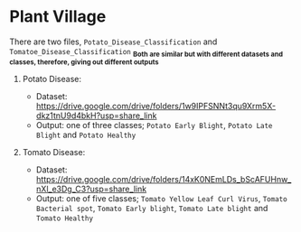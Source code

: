 # Plant Village
 There are two files, `Potato_Disease_Classification` and `Tomatoe_Disease_Classification` <sub>**Both are similar but with different datasets and classes, therefore, giving out different outputs**</sub>
 
 1. Potato Disease:
    * Dataset: https://drive.google.com/drive/folders/1w9IPFSNNt3qu9Xrm5X-dkz1tnU9d4bkH?usp=share_link
    * Output: one of three classes; `Potato Early Blight`, `Potato Late Blight` and `Potato Healthy`

 2. Tomato Disease:
    * Dataset: https://drive.google.com/drive/folders/14xK0NEmLDs_bScAFUHnw_nXl_e3Dg_C3?usp=share_link
    * Output: one of five classes; `Tomato Yellow Leaf Curl Virus`, `Tomato Bacterial spot`, `Tomato Early blight`, `Tomato Late blight` and `Tomato Healthy`
 
